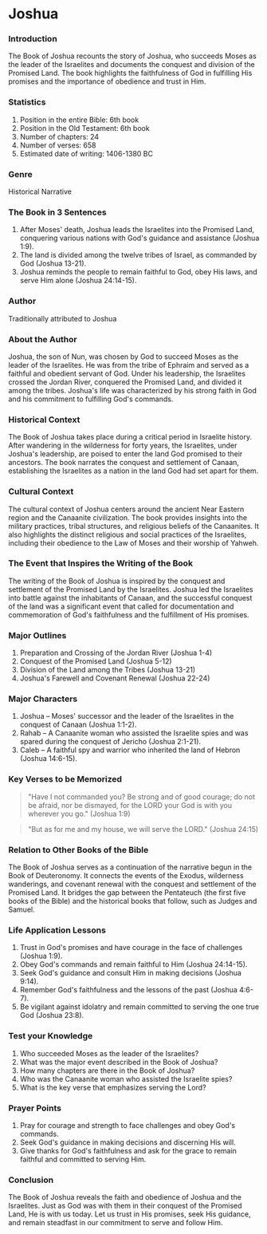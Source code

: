# Joshua

### Introduction

The Book of Joshua recounts the story of Joshua, who succeeds Moses as the leader of the Israelites and documents the conquest and division of the Promised Land. The book highlights the faithfulness of God in fulfilling His promises and the importance of obedience and trust in Him.

### Statistics

1. Position in the entire Bible: 6th book
2. Position in the Old Testament: 6th book
3. Number of chapters: 24
4. Number of verses: 658
5. Estimated date of writing: 1406-1380 BC

### Genre

Historical Narrative

### The Book in 3 Sentences

1. After Moses' death, Joshua leads the Israelites into the Promised Land, conquering various nations with God's guidance and assistance (Joshua 1:9).
2. The land is divided among the twelve tribes of Israel, as commanded by God (Joshua 13-21).
3. Joshua reminds the people to remain faithful to God, obey His laws, and serve Him alone (Joshua 24:14-15).

### Author

Traditionally attributed to Joshua

### About the Author

Joshua, the son of Nun, was chosen by God to succeed Moses as the leader of the Israelites. He was from the tribe of Ephraim and served as a faithful and obedient servant of God. Under his leadership, the Israelites crossed the Jordan River, conquered the Promised Land, and divided it among the tribes. Joshua's life was characterized by his strong faith in God and his commitment to fulfilling God's commands.

### Historical Context

The Book of Joshua takes place during a critical period in Israelite history. After wandering in the wilderness for forty years, the Israelites, under Joshua's leadership, are poised to enter the land God promised to their ancestors. The book narrates the conquest and settlement of Canaan, establishing the Israelites as a nation in the land God had set apart for them.

### Cultural Context

The cultural context of Joshua centers around the ancient Near Eastern region and the Canaanite civilization. The book provides insights into the military practices, tribal structures, and religious beliefs of the Canaanites. It also highlights the distinct religious and social practices of the Israelites, including their obedience to the Law of Moses and their worship of Yahweh.

### The Event that Inspires the Writing of the Book

The writing of the Book of Joshua is inspired by the conquest and settlement of the Promised Land by the Israelites. Joshua led the Israelites into battle against the inhabitants of Canaan, and the successful conquest of the land was a significant event that called for documentation and commemoration of God's faithfulness and the fulfillment of His promises.

### Major Outlines

1. Preparation and Crossing of the Jordan River (Joshua 1-4)
2. Conquest of the Promised Land (Joshua 5-12)
3. Division of the Land among the Tribes (Joshua 13-21)
4. Joshua's Farewell and Covenant Renewal (Joshua 22-24)

### Major Characters

1. Joshua – Moses' successor and the leader of the Israelites in the conquest of Canaan (Joshua 1:1-2).
2. Rahab – A Canaanite woman who assisted the Israelite spies and was spared during the conquest of Jericho (Joshua 2:1-21).
3. Caleb – A faithful spy and warrior who inherited the land of Hebron (Joshua 14:6-15).

### Key Verses to be Memorized

> "Have I not commanded you? Be strong and of good courage; do not be afraid, nor be dismayed, for the LORD your God is with you wherever you go." (Joshua 1:9)

> "But as for me and my house, we will serve the LORD." (Joshua 24:15)

### Relation to Other Books of the Bible

The Book of Joshua serves as a continuation of the narrative begun in the Book of Deuteronomy. It connects the events of the Exodus, wilderness wanderings, and covenant renewal with the conquest and settlement of the Promised Land. It bridges the gap between the Pentateuch (the first five books of the Bible) and the historical books that follow, such as Judges and Samuel.

### Life Application Lessons

1. Trust in God's promises and have courage in the face of challenges (Joshua 1:9).
2. Obey God's commands and remain faithful to Him (Joshua 24:14-15).
3. Seek God's guidance and consult Him in making decisions (Joshua 9:14).
4. Remember God's faithfulness and the lessons of the past (Joshua 4:6-7).
5. Be vigilant against idolatry and remain committed to serving the one true God (Joshua 23:8).

### Test your Knowledge

1. Who succeeded Moses as the leader of the Israelites?
2. What was the major event described in the Book of Joshua?
3. How many chapters are there in the Book of Joshua?
4. Who was the Canaanite woman who assisted the Israelite spies?
5. What is the key verse that emphasizes serving the Lord?

### Prayer Points

1. Pray for courage and strength to face challenges and obey God's commands.
2. Seek God's guidance in making decisions and discerning His will.
3. Give thanks for God's faithfulness and ask for the grace to remain faithful and committed to serving Him.

### Conclusion

The Book of Joshua reveals the faith and obedience of Joshua and the Israelites. Just as God was with them in their conquest of the Promised Land, He is with us today. Let us trust in His promises, seek His guidance, and remain steadfast in our commitment to serve and follow Him.
